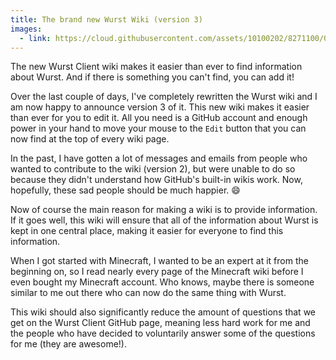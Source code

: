 ```yaml
---
title: The brand new Wurst Wiki (version 3)
images:
  - link: https://cloud.githubusercontent.com/assets/10100202/8271100/09451ef8-1805-11e5-8b57-d7aab04561ad.jpg
---
```

<p class="lead">
  The new Wurst Client wiki makes it easier than ever to find information about Wurst. And if there is something you can't find, you can add it!
</p>

Over the last couple of days, I've completely rewritten the Wurst wiki and I am now happy to announce version 3 of it. This new wiki makes it easier than ever for you to edit it. All you need is a GitHub account and enough power in your hand to move your mouse to the `Edit` button that you can now find at the top of every wiki page.

In the past, I have gotten a lot of messages and emails from people who wanted to contribute to the wiki (version 2), but were unable to do so because they didn't understand how GitHub's built-in wikis work. Now, hopefully, these sad people should be much happier. :smile:

Now of course the main reason for making a wiki is to provide information. If it goes well, this wiki will ensure that all of the information about Wurst is kept in one central place, making it easier for everyone to find this information.

When I got started with Minecraft, I wanted to be an expert at it from the beginning on, so I read nearly every page of the Minecraft wiki before I even bought my Minecraft account. Who knows, maybe there is someone similar to me out there who can now do the same thing with Wurst.

This wiki should also significantly reduce the amount of questions that we get on the Wurst Client GitHub page, meaning less hard work for me and the people who have decided to voluntarily answer some of the questions for me (they are awesome!).
